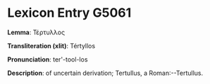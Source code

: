 # Lexicon Entry G5061

**Lemma**: Τέρτυλλος

**Transliteration (xlit)**: Tértyllos

**Pronunciation**: ter'-tool-los

**Description**:
of uncertain derivation; Tertullus, a Roman:--Tertullus.
